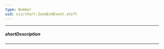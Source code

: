 ```yaml
---
type: Number
uid: viz/chart:ZoomEndEvent.shift
---
```

---
##### shortDescription
<!-- Description goes here -->

---
<!-- Description goes here -->